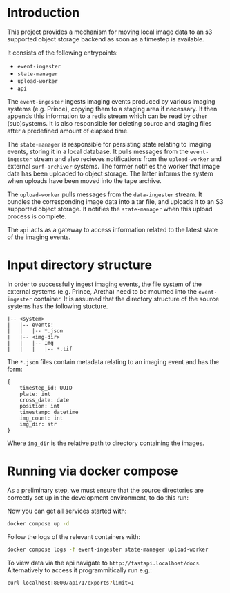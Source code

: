 # Introduction

This project provides a mechanism for moving local image data to an s3 supported
object storage backend as soon as a timestep is available. 

It consists of the following entrypoints:
- `event-ingester`
- `state-manager`
- `upload-worker`
- `api`

The `event-ingester` ingests imaging events produced by various imaging systems (e.g. 
Prince), copying them to a staging area if necessary. It then appends this information 
to a redis stream which can be read by other (sub)systems. It is also responsible for 
deleting source and staging files after a predefined amount of elapsed time.

The `state-manager` is responsible for persisting state relating to imaging events, 
storing it in a local database. It pulls messages from the `event-ingester` stream and 
also recieves notifications from the `upload-worker` and external `surf-archiver` systems.
The former notifies the worker that image data has been uploaded to object storage. The 
latter informs the system when uploads have been moved into the tape archive.

The `upload-worker` pulls messages from the `data-ingester` stream. It bundles the 
corresponding image data into a tar file, and uploads it to an S3 supported object
storage. It notifies the `state-manager` when this upload process is complete.

The `api` acts as a gateway to access information related to the latest state of the 
imaging events.


# Input directory structure 

In order to successfully ingest imaging events, the file system of the external systems 
(e.g. Prince, Aretha) need to be mounted into the `event-ingester` container. 
It is assumed that the directory structure of the source systems has the following 
stucture.

```
|-- <system>
|   |-- events:
|   |   |-- *.json
|   |-- <img-dir>
|   |   |-- Img
|   |   |   |-- *.tif
```

The `*.json` files contain metadata relating to an imaging event and has the form:

```
{
    timestep_id: UUID
    plate: int
    cross_date: date
    position: int
    timestamp: datetime
    img_count: int
    img_dir: str
}

```
Where `img_dir` is the relative path to directory containing the images.


# Running via docker compose

As a preliminary step, we must ensure that the source directories are correctly set up
in the development environment, to do this run:

Now you can get all services started with:

```bash
docker compose up -d
```

Follow the logs of the relevant containers with:

```bash
docker compose logs -f event-ingester state-manager upload-worker
```

To view data via the api navigate to `http://fastapi.localhost/docs`. Alternatively 
to access it programmitically run e.g.:

```bash
curl localhost:8000/api/1/exports?limit=1
```
